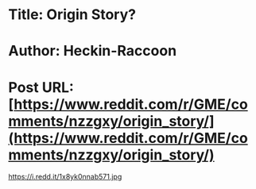 # Title: Origin Story?
# Author: Heckin-Raccoon
# Post URL: [https://www.reddit.com/r/GME/comments/nzzgxy/origin_story/](https://www.reddit.com/r/GME/comments/nzzgxy/origin_story/)


https://i.redd.it/1x8yk0nnab571.jpg